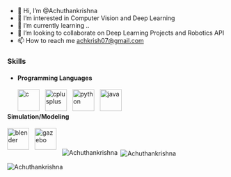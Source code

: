 - 👋 Hi, I’m @Achuthankrishna
- 👀 I’m interested in Computer Vision and Deep Learning
- 🌱 I’m currently learning ..
- 💞️ I’m looking to collaborate on Deep Learning Projects and Robotics API
- 📫 How to reach me achkrish07@gmail.com
  
### Skills
- #### Programming Languages
  <img align="left" alt="c" width="50px" style="padding-right:10px;" src="https://cdn.jsdelivr.net/gh/devicons/devicon@latest/icons/c/c-original.svg" />
  <img align="left" alt="cplusplus" width="50px" style="padding-right:10px;"  src="https://cdn.jsdelivr.net/gh/devicons/devicon@latest/icons/cplusplus/cplusplus-original.svg" />
  <img align="left" alt="python" width="50px" style="padding-right:10px;" src="https://cdn.jsdelivr.net/gh/devicons/devicon@latest/icons/python/python-original.svg" />
  <img align="left" alt="java" width="50px" style="padding-right:10px;" src="https://cdn.jsdelivr.net/gh/devicons/devicon@latest/icons/java/java-original.svg" />
  <br></br>
#### Simulation/Modeling
  <img align="left" alt="blender" width="50px" style="padding-right:10px;" src="https://github.com/Achuthankrishna/images-git/blob/main/fVcxZP01.svg" />
  <img align="left" alt="gazebo" width="50px" style="padding-right:10px;" src="https://cdn.jsdelivr.net/gh/devicons/devicon@latest/icons/gazebo/gazebo-original.svg"  />          
  <br></br>  
<!---
Achuthankrishna/Achuthankrishna is a ✨ special ✨ repository because its `README.md` (this file) appears on your GitHub profile.
You can click the Preview link to take a look at your changes.
--->
<p><img align="left" src="https://github-readme-stats.vercel.app/api/top-langs?username=Achuthankrishna&show_icons=true&locale=en&layout=compact" alt="Achuthankrishna" /></p>

<p>&nbsp;<img align="center" src="https://github-readme-stats.vercel.app/api?username=Achuthankrishna&show_icons=true&locale=en" alt="Achuthankrishna" /></p>

<p><img align="center" src="https://github-readme-streak-stats.herokuapp.com/?user=Achuthankrishna&" alt="Achuthankrishna" /></p>   
